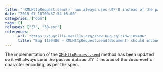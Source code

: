 ```yaml
---
title: "`XMLHttpRequest.send()` now always uses UTF-8 instead of the page charset"
date: "2015-01-16T09:37:54-05:00"
categories: ["dom"]
tags: []
releases: ["37", "38-esr"]
references:
    - url: "https://bugzilla.mozilla.org/show_bug.cgi?id=1109486"
      title: "Bug 1109486 – XMLHttpRequest.send(document) should unconditionally encode as UTF-8"
---
```

The implementation of the [`XMLHttpRequest.send`](https://developer.mozilla.org/docs/Web/API/XMLHttpRequest#send%28%29) method has been updated so it will always send the passed data as `UTF-8` instead of the document's character encoding, as per the spec.
